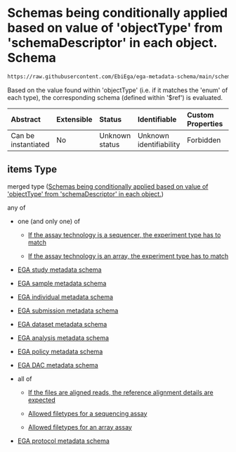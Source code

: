 # Schemas being conditionally applied based on value of 'objectType' from 'schemaDescriptor' in each object. Schema

```txt
https://raw.githubusercontent.com/EbiEga/ega-metadata-schema/main/schemas/EGA.object-set.json#/properties/objectArray/items
```

Based on the value found within 'objectType' (i.e. if it matches the 'enum' of each type), the corresponding schema (defined within '$ref') is evaluated.

| Abstract            | Extensible | Status         | Identifiable            | Custom Properties | Additional Properties | Access Restrictions | Defined In                                                                           |
| :------------------ | :--------- | :------------- | :---------------------- | :---------------- | :-------------------- | :------------------ | :----------------------------------------------------------------------------------- |
| Can be instantiated | No         | Unknown status | Unknown identifiability | Forbidden         | Allowed               | none                | [EGA.object-set.json\*](../../../schemas/EGA.object-set.json "open original schema") |

## items Type

merged type ([Schemas being conditionally applied based on value of 'objectType' from 'schemaDescriptor' in each object.](ega-7-properties-array-containing-metadata-objects-schemas-being-conditionally-applied-based-on-value-of-objecttype-from-schemadescriptor-in-each-object.md))

any of

* one (and only one) of

  * [If the assay technology is a sequencer, the experiment type has to match](ega-1-oneof-if-the-assay-technology-is-a-sequencer-the-experiment-type-has-to-match.md "check type definition")

  * [If the assay technology is an array, the experiment type has to match](ega-1-oneof-if-the-assay-technology-is-an-array-the-experiment-type-has-to-match.md "check type definition")

* [EGA study metadata schema](ega-11.md "check type definition")

* [EGA sample metadata schema](ega-10.md "check type definition")

* [EGA individual metadata schema](ega-6.md "check type definition")

* [EGA submission metadata schema](ega-12.md "check type definition")

* [EGA dataset metadata schema](ega-5.md "check type definition")

* [EGA analysis metadata schema](ega-2.md "check type definition")

* [EGA policy metadata schema](ega-8.md "check type definition")

* [EGA DAC metadata schema](ega.md "check type definition")

* all of

  * [If the files are aligned reads, the reference alignment details are expected](ega-3-allof-if-the-files-are-aligned-reads-the-reference-alignment-details-are-expected.md "check type definition")

  * [Allowed filetypes for a sequencing assay](ega-3-allof-allowed-filetypes-for-a-sequencing-assay.md "check type definition")

  * [Allowed filetypes for an array assay](ega-3-allof-allowed-filetypes-for-an-array-assay.md "check type definition")

* [EGA protocol metadata schema](ega-9.md "check type definition")
